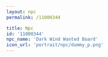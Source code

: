 ```yaml
---
layout: npc
permalink: /11000344

title: Npc
id: '11000344'
npc_name: 'Dark Wind Wanted Board'
icon_url: 'portrait/npc/dummy_p.png'
---
```

